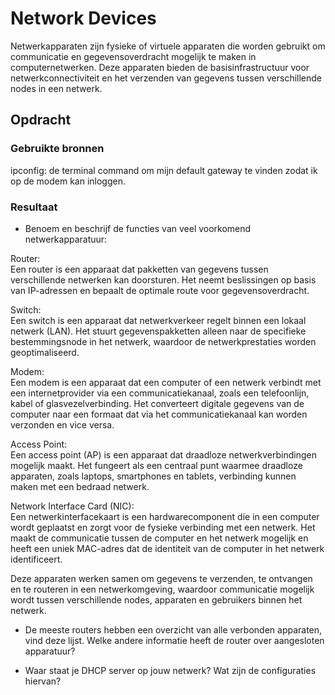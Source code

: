 # Network Devices

Netwerkapparaten zijn fysieke of virtuele apparaten die worden gebruikt om communicatie en gegevensoverdracht mogelijk te maken in computernetwerken. Deze apparaten bieden de basisinfrastructuur voor netwerkconnectiviteit en het verzenden van gegevens tussen verschillende nodes in een netwerk.


## Opdracht
### Gebruikte bronnen
ipconfig: de terminal command om mijn default gateway te vinden zodat ik op de modem kan inloggen.

### Resultaat
- Benoem en beschrijf de functies van veel voorkomend netwerkapparatuur:

Router:  
Een router is een apparaat dat pakketten van gegevens tussen verschillende netwerken kan doorsturen. Het neemt beslissingen op basis van IP-adressen en bepaalt de optimale route voor gegevensoverdracht.

Switch:  
Een switch is een apparaat dat netwerkverkeer regelt binnen een lokaal netwerk (LAN). Het stuurt gegevenspakketten alleen naar de specifieke bestemmingsnode in het netwerk, waardoor de netwerkprestaties worden geoptimaliseerd.

Modem:  
Een modem is een apparaat dat een computer of een netwerk verbindt met een internetprovider via een communicatiekanaal, zoals een telefoonlijn, kabel of glasvezelverbinding. Het converteert digitale gegevens van de computer naar een formaat dat via het communicatiekanaal kan worden verzonden en vice versa.

Access Point:  
Een access point (AP) is een apparaat dat draadloze netwerkverbindingen mogelijk maakt. Het fungeert als een centraal punt waarmee draadloze apparaten, zoals laptops, smartphones en tablets, verbinding kunnen maken met een bedraad netwerk.

Network Interface Card (NIC):  
Een netwerkinterfacekaart is een hardwarecomponent die in een computer wordt geplaatst en zorgt voor de fysieke verbinding met een netwerk. Het maakt de communicatie tussen de computer en het netwerk mogelijk en heeft een uniek MAC-adres dat de identiteit van de computer in het netwerk identificeert.

Deze apparaten werken samen om gegevens te verzenden, te ontvangen en te routeren in een netwerkomgeving, waardoor communicatie mogelijk wordt tussen verschillende nodes, apparaten en gebruikers binnen het netwerk.

- De meeste routers hebben een overzicht van alle verbonden apparaten, vind deze lijst. Welke andere informatie heeft de router over aangesloten apparatuur?
![[](..\00_includes\Cloud_pics\2\connected_devices.png)](https://github.com/techgrounds/techgrounds-Mynamewastakenwastaken/blob/main/00_includes/Cloud_pics/2/connected_devices.png?raw=true)

- Waar staat je DHCP server op jouw netwerk? Wat zijn de configuraties hiervan?
![[](..\00_includes\Cloud_pics\2\dhcp.png)](https://github.com/techgrounds/techgrounds-Mynamewastakenwastaken/blob/main/00_includes/Cloud_pics/2/dhcp.png?raw=true)
